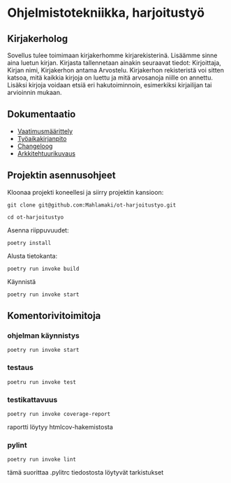 # Ohjelmistotekniikka, harjoitustyö

## Kirjakerholog

Sovellus tulee toimimaan kirjakerhomme kirjarekisterinä. Lisäämme sinne aina luetun kirjan. Kirjasta tallennetaan ainakin seuraavat tiedot: Kirjoittaja, Kirjan nimi, Kirjakerhon antama Arvostelu. Kirjakerhon rekisteristä voi sitten katsoa, mitä kaikkia kirjoja on luettu ja mitä arvosanoja niille on annettu. Lisäksi kirjoja voidaan etsiä eri hakutoiminnoin, esimerkiksi kirjailijan tai arvioinnin mukaan.

## Dokumentaatio

- [Vaatimusmäärittely](./dokumentaatio/vaatimusmaarittely.md)
- [Työaikakirjanpito](./dokumentaatio/tuntikirjanpito.md)
- [Changeloog](./dokumentaatio/changelog.md)
- [Arkkitehtuurikuvaus](./dokumentaatio/arkkitehtuuri.md)
  
## Projektin asennusohjeet

Kloonaa projekti koneellesi ja siirry projektin kansioon:
```
git clone git@github.com:Mahlamaki/ot-harjoitustyo.git
```
```
cd ot-harjoitustyo
```

Asenna riippuvuudet:
```
poetry install
```

Alusta tietokanta:
```
poetry run invoke build
```

Käynnistä
```
poetry run invoke start
```

## Komentorivitoimitoja

### ohjelman käynnistys
```
poetry run invoke start
```

### testaus
```
poetru run invoke test
```

### testikattavuus
```
poetry run invoke coverage-report
```
raportti löytyy htmlcov-hakemistosta

### pylint
```
poetry run invoke lint
```
tämä suorittaa .pylitrc tiedostosta löytyvät tarkistukset
